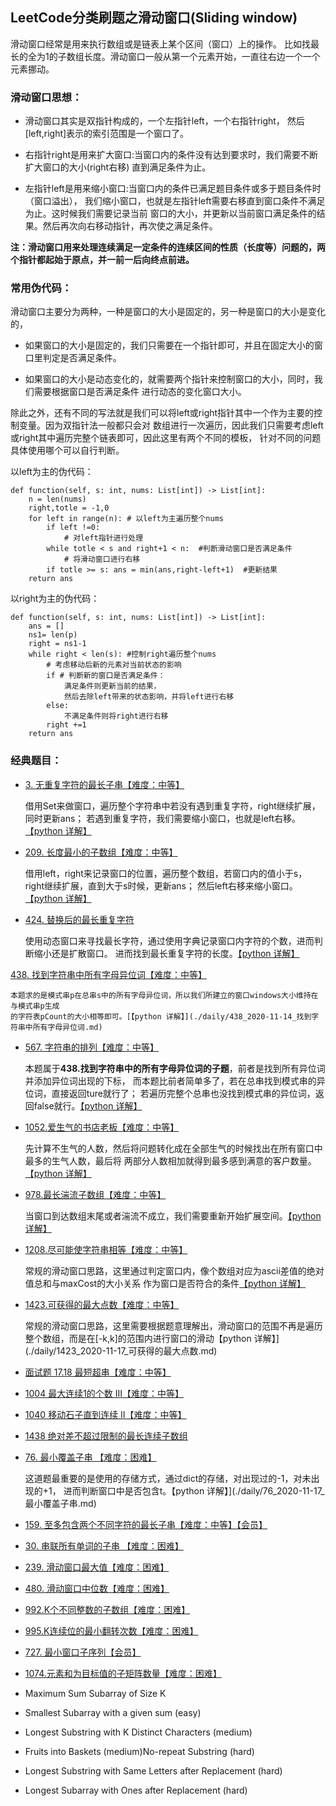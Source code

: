 ## LeetCode分类刷题之滑动窗口(Sliding window)

滑动窗口经常是用来执行数组或是链表上某个区间（窗口）上的操作。
比如找最长的全为1的子数组长度。滑动窗口一般从第一个元素开始，一直往右边一个一个元素挪动。

### 滑动窗口思想：

- 滑动窗口其实是双指针构成的，一个左指针left，一个右指针right，
	然后[left,right]表示的索引范围是一个窗口了。
	
- 右指针right是用来扩大窗口:当窗口内的条件没有达到要求时，我们需要不断扩大窗口的大小(right右移)
	直到满足条件为止。
	
- 左指针left是用来缩小窗口:当窗口内的条件已满足题目条件或多于题目条件时（窗口溢出），
	我们缩小窗口，也就是左指针left需要右移直到窗口条件不满足为止。这时候我们需要记录当前
	窗口的大小，并更新以当前窗口满足条件的结果。然后再次向右移动指针，再次使之满足条件。
 
**注：滑动窗口用来处理连续满足一定条件的连续区间的性质（长度等）问题的，两个指针都起始于原点，并一前一后向终点前进。**

### 常用伪代码：

滑动窗口主要分为两种，一种是窗口的大小是固定的，另一种是窗口的大小是变化的，

- 如果窗口的大小是固定的，我们只需要在一个指针即可，并且在固定大小的窗口里判定是否满足条件。

- 如果窗口的大小是动态变化的，就需要两个指针来控制窗口的大小，同时，我们需要根据窗口是否满足条件
	进行动态的变化窗口大小。

除此之外，还有不同的写法就是我们可以将left或right指针其中一个作为主要的控制变量。因为双指针法一般都只会对
数组进行一次遍历，因此我们只需要考虑left或right其中遍历完整个链表即可，因此这里有两个不同的模板，
针对不同的问题具体使用哪个可以自行判断。

以left为主的伪代码：

```
def function(self, s: int, nums: List[int]) -> List[int]:
	n = len(nums)
	right,totle = -1,0
	for left in range(n): # 以left为主遍历整个nums
		if left !=0:
			# 对left指针进行处理
		while totle < s and right+1 < n:  #判断滑动窗口是否满足条件
			# 将滑动窗口进行右移
		if totle >= s: ans = min(ans,right-left+1)  #更新结果
	return ans
```

以right为主的伪代码：

```
def function(self, s: int, nums: List[int]) -> List[int]:
	ans = []
	ns1= len(p)
	right = ns1-1
	while right < len(s): #控制right遍历整个nums
	    # 考虑移动后新的元素对当前状态的影响
	    if # 判断新的窗口是否满足条件：
			满足条件则更新当前的结果，
			然后去除left带来的状态影响，并将left进行右移
	    else:
	        不满足条件则将right进行右移
	    right +=1
	return ans
```


### 经典题目：

- [3. 无重复字符的最长子串【难度：中等】](https://leetcode-cn.com/problems/longest-substring-without-repeating-characters/)

	借用Set来做窗口，遍历整个字符串中若没有遇到重复字符，right继续扩展，同时更新ans；
	若遇到重复字符，我们需要缩小窗口，也就是left右移。[【python 详解】](./daily/3_2020-11-14_无重复字符的最长子串.md)

- [209. 长度最小的子数组【难度：中等】](https://leetcode-cn.com/problems/minimum-size-subarray-sum/)

	借用left，right来记录窗口的位置，遍历整个数组，若窗口内的值小于s，right继续扩展，直到大于s时候，更新ans；
	然后left右移来缩小窗口。[【python 详解】](./daily/209_2020-11-14_长度最小的子数组.md)

- [424. 替换后的最长重复字符](https://leetcode-cn.com/problems/longest-repeating-character-replacement/)

	使用动态窗口来寻找最长字符，通过使用字典记录窗口内字符的个数，进而判断缩小还是扩散窗口。
	进而找到最长重复字符的长度。[【python 详解】](./daily/424_2020-11-14_替换后的最长重复字符.md)

 [438. 找到字符串中所有字母异位词【难度：中等】](https://leetcode-cn.com/problems/find-all-anagrams-in-a-string/)

	本题求的是模式串p在总串s中的所有字母异位词，所以我们所建立的窗口windows大小维持在与模式串p生成
	的字符表pCount的大小相等即可。[【python 详解】](./daily/438_2020-11-14_找到字符串中所有字母异位词.md)

- [567. 字符串的排列【难度：中等】](https://leetcode-cn.com/problems/permutation-in-string/)

	本题属于**438.找到字符串中的所有字母异位词的子题**，前者是找到所有异位词并添加异位词出现的下标，
	而本题比前者简单多了，若在总串找到模式串的异位词，直接返回ture就行了；
	若遍历完整个总串也没找到模式串的异位词，返回false就行。[【python 详解】](./daily/567_2020-11-14_字符串的排列.md)

- [1052.爱生气的书店老板【难度：中等】](https://leetcode-cn.com/problems/grumpy-bookstore-owner/)

	先计算不生气的人数，然后将问题转化成在全部生气的时候找出在所有窗口中最多的生气人数，最后将
	两部分人数相加就得到最多感到满意的客户数量。[【python 详解】](./daily/1052_2020-11-16_爱生气的书店老板.md)

- [978.最长湍流子数组【难度：中等】](https://leetcode-cn.com/problems/longest-turbulent-subarray/)
	
	当窗口到达数组末尾或者湍流不成立，我们需要重新开始扩展空间。[【python 详解】](./daily/978_2020-11-16_最长湍流子数组.md)

- [1208.尽可能使字符串相等【难度：中等】](https://leetcode-cn.com/problems/get-equal-substrings-within-budget/)
		
	常规的滑动窗口思路，这里通过判定窗口内，像个数组对应为ascii差值的绝对值总和与maxCost的大小关系
	作为窗口是否符合的条件[【python 详解】](./daily/1208_2020-11-17_尽可能使字符串相等.md)

- [1423.可获得的最大点数【难度：中等】](https://leetcode-cn.com/problems/maximum-points-you-can-obtain-from-cards/)
		
	常规的滑动窗口思路，这里需要根据题意理解出，滑动窗口的范围不再是遍历
	整个数组，而是在[-k,k]的范围内进行窗口的滑动【python 详解】](./daily/1423_2020-11-17_可获得的最大点数.md)

- [面试题 17.18 最短超串【难度：中等】](https://leetcode-cn.com/problems/shortest-supersequence-lcci/)
- [1004 最大连续1的个数 III【难度：中等】](https://leetcode-cn.com/problems/max-consecutive-ones-iii/)	
- [1040 移动石子直到连续 II【难度：中等】](https://leetcode-cn.com/problems/moving-stones-until-consecutive-ii/)
- [1438 绝对差不超过限制的最长连续子数组](https://leetcode-cn.com/problems/longest-continuous-subarray-with-absolute-diff-less-than-or-equal-to-limit/)

- [76. 最小覆盖子串 【难度：困难】](https://leetcode-cn.com/problems/minimum-window-substring/)

	这道题最重要的是使用的存储方式，通过dict的存储，对出现过的-1，对未出现的+1，
	进而判断窗口中是否包含t。【python 详解】](./daily/76_2020-11-17_最小覆盖子串.md)

- [159. 至多包含两个不同字符的最长子串【难度：中等】【会员】](https://leetcode-cn.com/problems/longest-substring-with-at-most-two-distinct-characters/)
- [30. 串联所有单词的子串 【难度：困难】](https://leetcode-cn.com/problems/substring-with-concatenation-of-all-words/)
- [239. 滑动窗口最大值【难度：困难】](https://leetcode-cn.com/problems/sliding-window-maximum/)
- [480. 滑动窗口中位数【难度：困难】](https://leetcode-cn.com/problems/sliding-window-median/)
- [992.K个不同整数的子数组【难度：困难】](https://leetcode-cn.com/problems/subarrays-with-k-different-integers/)
- [995.K连续位的最小翻转次数【难度：困难】](https://leetcode-cn.com/problems/minimum-number-of-k-consecutive-bit-flips/)

- [727. 最小窗口子序列【会员】](https://leetcode-cn.com/problems/minimum-window-subsequence/)
- [1074.元素和为目标值的子矩阵数量【难度：困难】](https://leetcode-cn.com/problems/number-of-submatrices-that-sum-to-target/)
- Maximum Sum Subarray of Size K
- Smallest Subarray with a given sum (easy)
- Longest Substring with K Distinct Characters (medium)
- Fruits into Baskets (medium)No-repeat Substring (hard)
- Longest Substring with Same Letters after Replacement (hard)
- Longest Subarray with Ones after Replacement (hard)
